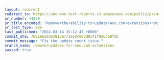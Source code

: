 ```yaml
---
layout: redirect
redirect_to: https://a8c-woo-test-reports.s3.amazonaws.com/public/pr/44279/e2e/index.html
pr_number: 44279
pr_title_encoded: "Remove+the+ability+to+update+Woo.com+extensions+not+available+in+WP.org+plugin+directory"
pr_test_type: e2e
last_published: "2024-03-14 15:12:47 +0000"
commit_sha: 7681e62dd93813e771a60c007d9541f956cb8fdb
commit_message: "Fix the update count issue."
branch_name: remove/updates-for-woo.com-extensions
passed: true
---
```

